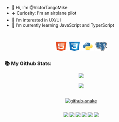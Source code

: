 - 👋 Hi, I’m @VictorTangoMike
- ✈️ Curiosity: I'm an airplane pilot
- 👀 I’m interested in UX/UI
- 🌱 I’m currently learning JavaScript and TyperScript

##

<div align="center" style="display: inline_block"><br>
  <img align="center" alt="HTML" height="30" width="40" src="https://raw.githubusercontent.com/devicons/devicon/master/icons/html5/html5-original.svg">
  <img align="center" alt="CSS" height="30" width="40" src="https://raw.githubusercontent.com/devicons/devicon/master/icons/css3/css3-original.svg">
  <img align="center" alt="Python" height="30" width="40" src="https://raw.githubusercontent.com/devicons/devicon/master/icons/python/python-original.svg">
  <img align="center" alt="postgresql" height="30" width="40" src="https://raw.githubusercontent.com/devicons/devicon/master/icons/postgresql/postgresql-original.svg">
  
</div>

##

<h3> 📚 My Github Stats: <br></h3>
  
<div align="center">
  <a href="[https://github.com/VictorTangoMike](https://github.com/VictorTangoMike)"> 
  <img height="170em" src="https://github-readme-stats-sigma-five.vercel.app/api?username=VictorTangoMike&exclude_repo=git-stats&show_icons=true&theme=tokyonight&include_all_commits=true&count_private=true"/>
    <p></p>
  <img height="150em" src="https://github-readme-stats-sigma-five.vercel.app/api/top-langs/?username=VictorTangoMike&exclude_repo=git-stats&layout=compact&langs_count=16&theme=tokyonight"/
</div>

##

<div align="center">
  <picture>
    <source media="(prefers-color-scheme: dark)" srcset="github-snake-dark.svg" />
    <source media="(prefers-color-scheme: light)" srcset="github-snake.svg" />
    <img alt="github-snake" src="github-snake.svg" />
  </picture>
</div>

##
  
<div align="center"> 
  <a href="https://www.youtube.com/@VictorTangoMike" target="_blank"><img src="https://img.shields.io/badge/YouTube-FF0000?style=for-the-badge&logo=youtube&logoColor=white" target="_blank"></a>
  <a href="https://www.instagram.com/victortangomike/" target="_blank"><img src="https://img.shields.io/badge/-Instagram-%23E4405F?style=for-the-badge&logo=instagram&logoColor=white" target="_blank"></a>
 	<a href="https://www.twitch.tv/victortangomike" target="_blank"><img src="https://img.shields.io/badge/Twitch-9146FF?style=for-the-badge&logo=twitch&logoColor=white" target="_blank"></a>
  <a href="https://discord.com/invite/MNTTSNxyg8" target="_blank"><img src="https://img.shields.io/badge/Discord-7289DA?style=for-the-badge&logo=discord&logoColor=white" target="_blank"></a> 
  <a href = "mailto:victorhgabriel3@gmail.com"><img src="https://img.shields.io/badge/-Gmail-%23333?style=for-the-badge&logo=gmail&logoColor=white" target="_blank"></a>
  <a href="https://www.linkedin.com/in/victor-miranda-mendes/" target="_blank"><img src="https://img.shields.io/badge/-LinkedIn-%230077B5?style=for-the-badge&logo=linkedin&logoColor=white" target="_blank"></a> 
  
</div>

##
